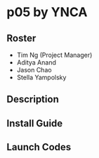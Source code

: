 # p05 by YNCA

## Roster
- Tim Ng (Project Manager)
- Aditya Anand
- Jason Chao
- Stella Yampolsky

## Description

## Install Guide

## Launch Codes




